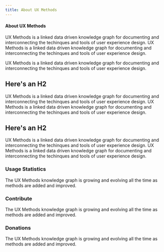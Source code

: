```yaml
---
title: About UX Methods
---
```

<section class="resource">
<article>
  <section markdown="1">

<h1 class="no-eyebrow">About UX Methods</h1>

UX Methods is a linked data driven knowledge graph for documenting and interconnecting the techinques and tools of user experience design. UX Methods is a linked data driven knowledge graph for documenting and interconnecting the techinques and tools of user experience design.

UX Methods is a linked data driven knowledge graph for documenting and interconnecting the techinques and tools of user experience design.

## Here's an H2
UX Methods is a linked data driven knowledge graph for documenting and interconnecting the techinques and tools of user experience design. UX Methods is a linked data driven knowledge graph for documenting and interconnecting the techinques and tools of user experience design.

## Here's an H2
UX Methods is a linked data driven knowledge graph for documenting and interconnecting the techinques and tools of user experience design. UX Methods is a linked data driven knowledge graph for documenting and interconnecting the techinques and tools of user experience design.

  </section>
</article>


<aside markdown="1">

### Usage Statistics
The UX Methods knowledge graph is growing and evolving all the time as methods are added and improved.

### Contribute
The UX Methods knowledge graph is growing and evolving all the time as methods are added and improved.

### Donations
The UX Methods knowledge graph is growing and evolving all the time as methods are added and improved.

</aside>
</section>